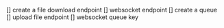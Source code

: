 [] create a file download endpoint
[] websocket endpoint
[] create a queue
[] upload file endpoint
[] websocket queue key 
